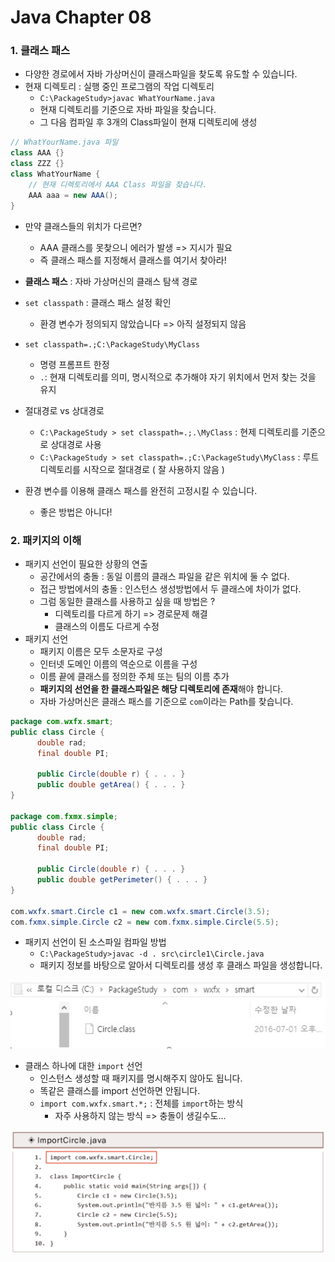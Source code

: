 # Java Chapter 08

### 1. 클래스 패스

- 다양한 경로에서 자바 가상머신이 클래스파일을 찾도록 유도할 수 있습니다.
- 현재 디렉토리 : 실행 중인 프로그램의 작업 디렉토리
  - `C:\PackageStudy>javac WhatYourName.java`
  - 현재 디렉토리를 기준으로 자바 파일을 찾습니다.
  - 그 다음 컴파일 후 3개의 Class파일이 현재 디렉토리에 생성

```java
// WhatYourName.java 파일
class AAA {}
class ZZZ {}
class WhatYourName {
    // 현재 디렉토리에서 AAA Class 파일을 찾습니다.
    AAA aaa = new AAA();
}
```

- 만약 클래스들의 위치가 다르면?
  - AAA 클래스를 못찾으니 에러가 발생 => 지시가 필요
  - 즉 클래스 패스를 지정해서 클래스를 여기서 찾아라!
- **클래스 패스** : 자바 가상머신의 클래스 탐색 경로
- `set classpath` : 클래스 패스 설정 확인
  - 환경 변수가 정의되지 않았습니다 => 아직 설정되지 않음
- `set classpath=.;C:\PackageStudy\MyClass`
  - 명령 프롬프트 한정
  - `.`: 현재 디렉토리를 의미, 명시적으로 추가해야 자기 위치에서 먼저 찾는 것을 유지

- 절대경로 vs 상대경로
  - `C:\PackageStudy > set classpath=.;.\MyClass` : 현제 디렉토리를 기준으로 상대경로 사용
  - `C:\PackageStudy > set classpath=.;C:\PackageStudy\MyClass` : 루트 디렉토리를 시작으로 절대경로 ( 잘 사용하지 않음 )

- 환경 변수를 이용해 클래스 패스를 완전히 고정시킬 수 있습니다.
  - 좋은 방법은 아니다!



### 2. 패키지의 이해

- 패키지 선언이 필요한 상황의 연출
  - 공간에서의 충돌 : 동일 이름의 클래스 파일을 같은 위치에 둘 수 없다.
  - 접근 방법에서의 충돌 : 인스턴스 생성방법에서 두 클래스에 차이가 없다.
  - 그럼 동일한 클래스를 사용하고 싶을 때 방법은 ?
    - 디렉토리를 다르게 하기 => 경로문제 해결
    - 클래스의 이름도 다르게 수정
- 패키지 선언
  - 패키지 이름은 모두 소문자로 구성
  - 인터넷 도메인 이름의 역순으로 이름을 구성
  - 이름 끝에 클래스를 정의한 주체 또는 팀의 이름 추가
  - **패키지의 선언을 한 클래스파일은 해당 디렉토리에 존재**해야 합니다.
  - 자바 가상머신은 클래스 패스를 기준으로 `com`이라는 Path를 찾습니다. 

```java
package com.wxfx.smart;
public class Circle {
      double rad;
      final double PI;

      public Circle(double r) { . . . }
      public double getArea() { . . . }
}

package com.fxmx.simple;
public class Circle { 
      double rad;
      final double PI;
    
      public Circle(double r) { . . . }
      public double getPerimeter() { . . . }
}

com.wxfx.smart.Circle c1 = new com.wxfx.smart.Circle(3.5);
com.fxmx.simple.Circle c2 = new com.fxmx.simple.Circle(5.5);
```

- 패키지 선언이 된 소스파일 컴파일 방법
  - `C:\PackageStudy>javac -d . src\circle1\Circle.java`
  - 패키지 정보를 바탕으로 알아서 디렉토리를 생성 후 클래스 파일을 생성합니다.

![](../img/17.png)

- 클래스 하나에 대한 `import` 선언
  - 인스턴스 생성할 때 패키지를 명시해주지 않아도 됩니다.
  - 똑같은 클래스를 import 선언하면 안됩니다.
  - `import com.wxfx.smart.*;` : 전체를 `import`하는 방식
    - 자주 사용하지 않는 방식 => 충돌이 생길수도...

![](../img/18.png)

